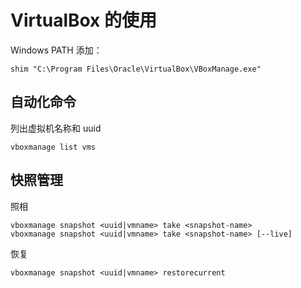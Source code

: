 # VirtualBox 的使用

Windows PATH 添加：

    shim "C:\Program Files\Oracle\VirtualBox\VBoxManage.exe"

## 自动化命令

列出虚拟机名称和 uuid

    vboxmanage list vms

## 快照管理

照相

    vboxmanage snapshot <uuid|vmname> take <snapshot-name>
    vboxmanage snapshot <uuid|vmname> take <snapshot-name> [--live]

恢复

    vboxmanage snapshot <uuid|vmname> restorecurrent
